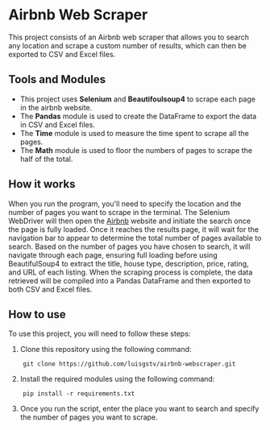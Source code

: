 # Airbnb Web Scraper

This project consists of an Airbnb web scraper that allows you to search any location and scrape a custom number of results, which can then be exported to CSV and Excel files.

## Tools and Modules

- This project uses **Selenium** and **Beautifoulsoup4** to scrape each page in the airbnb website.
- The **Pandas** module is used to create the DataFrame to export the data in CSV and Excel files.
- The **Time** module is used to measure the time spent to scrape all the pages.
- The **Math** module is used to floor the numbers of pages to scrape the half of the total.

## How it works

When you run the program, you'll need to specify the location and the number of pages you want to scrape in the terminal. The Selenium WebDriver will then open the [Airbnb](https://www.airbnb.com) website and initiate the search once the page is fully loaded. Once it reaches the results page, it will wait for the navigation bar to appear to determine the total number of pages available to search. Based on the number of pages you have chosen to search, it will navigate through each page, ensuring full loading before using BeautifulSoup4 to extract the title, house type, description, price, rating, and URL of each listing. When the scraping process is complete, the data retrieved will be compiled into a Pandas DataFrame and then exported to both CSV and Excel files.

## How to use

To use this project, you will need to follow these steps:

1. Clone this repository using the following command:

```
    git clone https://github.com/luisgstv/airbnb-webscraper.git
```

2. Install the required modules using the following command:

```
    pip install -r requirements.txt
```

3. Once you run the script, enter the place you want to search and specify the number of pages you want to scrape.
